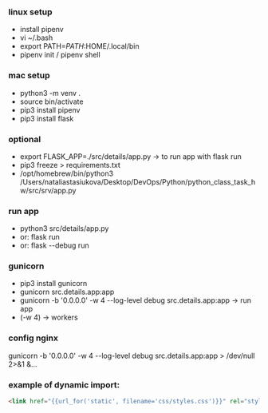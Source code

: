 
### linux setup
- install pipenv
- vi ~/.bash
- export PATH=$PATH:$HOME/.local/bin
- pipenv init / pipenv shell


### mac setup
- python3 -m venv .
- source bin/activate
- pip3 install pipenv
- pip3 install flask


### optional
- export FLASK_APP=./src/details/app.py -> to run app with flask run
- pip3 freeze > requirements.txt
- /opt/homebrew/bin/python3 /Users/nataliastasiukova/Desktop/DevOps/Python/python_class_task_hw/src/srv/app.py


### run app
- python3 src/details/app.py
- or: flask run
- or: flask --debug run
   
### gunicorn
- pip3 install gunicorn
- gunicorn src.details.app:app   
- gunicorn -b '0.0.0.0' -w 4 --log-level debug src.details.app:app -> run app
- (-w 4) -> workers

### config nginx
gunicorn -b '0.0.0.0' -w 4 --log-level debug src.details.app:app > /dev/null 2>&1 &...

<!-- virtusl server: 
    server name...

    proxy_redirect off;
    ...

    location / {
        proxy_pass http://127.0.0.1:5000
    } -->

### example of dynamic import:
   ```html
   <link href="{{url_for('static', filename='css/styles.css')}}" rel="stylesheet" />



